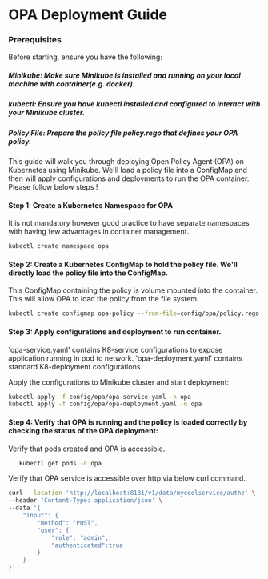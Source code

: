 # OPA Deployment Guide

### Prerequisites

Before starting, ensure you have the following:

##### Minikube: Make sure Minikube is installed and running on your local machine with container(e.g. docker).

##### kubectl: Ensure you have kubectl installed and configured to interact with your Minikube cluster.

##### Policy File: Prepare the policy file policy.rego that defines your OPA policy.

This guide will walk you through deploying Open Policy Agent (OPA) on Kubernetes using Minikube.
We'll load a policy file into a ConfigMap and then will apply configurations and deployments to run the OPA container.
Please follow below steps !

#### Step 1: Create a Kubernetes Namespace for OPA
It is not mandatory however good practice to have separate namespaces with having few advantages in container management.
   ```sh
   kubectl create namespace opa
   ```

#### Step 2: Create a Kubernetes ConfigMap to hold the policy file. We'll directly load the policy file into the ConfigMap.

This ConfigMap containing the policy is volume mounted into the container. This will allow OPA to load the policy from
the file system.

   ```sh
   kubectl create configmap opa-policy --from-file=config/opa/policy.rego -n opa
   ```

#### Step 3: Apply configurations and deployment to run container.

'opa-service.yaml' contains K8-service configurations to expose application running in pod to network.
'opa-deployment.yaml' contains standard K8-deployment configurations.

Apply the configurations to Minikube cluster and start deployment:

```sh
kubectl apply -f config/opa/opa-service.yaml -n opa
kubectl apply -f config/opa/opa-deployment.yaml -n opa
```

#### Step 4: Verify that OPA is running and the policy is loaded correctly by checking the status of the OPA deployment:
Verify that pods created and OPA is accessible.
```sh
   kubectl get pods -n opa
```
Verify that OPA service is accessible over http via below curl command.

```sh
curl --location 'http://localhost:8181/v1/data/mycoolservice/authz' \
--header 'Content-Type: application/json' \
--data '{
    "input": {
        "method": "POST",
        "user": {
            "role": "admin",
            "authenticated":true
        }
    }
}'
```